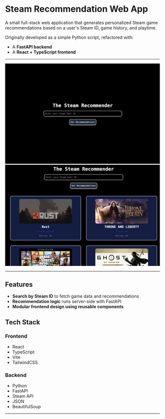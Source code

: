# Steam Recommendation Web App

A small full-stack web application that generates personalized Steam game recommendations based on a user's Steam ID, game history, and playtime.

Originally developed as a simple Python script, refactored with:
- A **FastAPI backend**
- A **React + TypeScript frontend**

---

![Screenshot](screenshots/default.png)
![Screenshot](screenshots/recommendations.png)

---

## Features

- **Search by Steam ID** to fetch game data and recommendations
- **Recommendation logic** runs server-side with FastAPI
- **Modular frontend design using reusable components**

## Tech Stack

### Frontend
- React
- TypeScript
- Vite 
- TailwindCSS 
  
### Backend
- Python 
- FastAPI
- Steam API
- JSON
- BeautifulSoup

---

